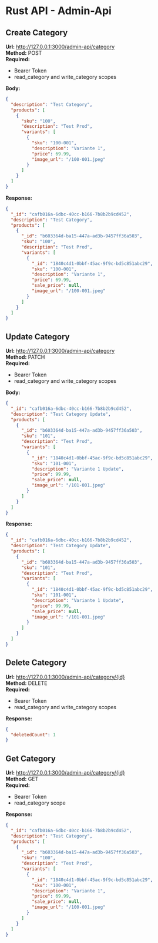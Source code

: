 # Rust API - Admin-Api

## Create Category
__Url:__ http://127.0.0.1:3000/admin-api/category \
__Method:__ POST \
__Required:__
* Bearer Token
* read_category and write_category scopes

__Body:__
```json
{
  "description": "Test Category",
  "products": [
    {
      "sku": "100",
      "description": "Test Prod",
      "variants": [
        {
          "sku": "100-001",
          "description": "Variante 1",
          "price": 69.99,
          "image_url": "/100-001.jpeg"
        }
      ]
    }
  ]
}
```
__Response:__
```json
{
  "_id": "cafb016a-6dbc-40cc-b166-7b8b2b9cd452",
  "description": "Test Category",
  "products": [
    {
      "_id": "b603364d-ba15-447a-ad3b-9457ff36a503",
      "sku": "100",
      "description": "Test Prod",
      "variants": [
        {
          "_id": "1840c4d1-0bbf-45ac-9f9c-bd5c851abc29",
          "sku": "100-001",
          "description": "Variante 1",
          "price": 69.99,
          "sale_price": null,
          "image_url": "/100-001.jpeg"
        }
      ]
    }
  ]
}
```

## Update Category
__Url:__ http://127.0.0.1:3000/admin-api/category \
__Method:__ PATCH \
__Required:__
* Bearer Token
* read_category and write_category scopes

__Body:__
```json
{
  "_id": "cafb016a-6dbc-40cc-b166-7b8b2b9cd452",
  "description": "Test Category Update",
  "products": [
    {
      "_id": "b603364d-ba15-447a-ad3b-9457ff36a503",
      "sku": "101",
      "description": "Test Prod",
      "variants": [
        {
          "_id": "1840c4d1-0bbf-45ac-9f9c-bd5c851abc29",
          "sku": "101-001",
          "description": "Variante 1 Update",
          "price": 99.99,
          "sale_price": null,
          "image_url": "/101-001.jpeg"
        }
      ]
    }
  ]
}
```
__Response:__
```json
{
  "_id": "cafb016a-6dbc-40cc-b166-7b8b2b9cd452",
  "description": "Test Category Update",
  "products": [
    {
      "_id": "b603364d-ba15-447a-ad3b-9457ff36a503",
      "sku": "101",
      "description": "Test Prod",
      "variants": [
        {
          "_id": "1840c4d1-0bbf-45ac-9f9c-bd5c851abc29",
          "sku": "101-001",
          "description": "Variante 1 Update",
          "price": 99.99,
          "sale_price": null,
          "image_url": "/101-001.jpeg"
        }
      ]
    }
  ]
}
```

## Delete Category
__Url:__ http://127.0.0.1:3000/admin-api/category/{id} \
__Method:__ DELETE \
__Required:__
* Bearer Token
* read_category and write_category scopes

__Response:__
```json
{
  "deletedCount": 1
}
```

## Get Category
__Url:__ http://127.0.0.1:3000/admin-api/category/{id} \
__Method:__ GET \
__Required:__
* Bearer Token
* read_category scope

__Response:__
```json
{
  "_id": "cafb016a-6dbc-40cc-b166-7b8b2b9cd452",
  "description": "Test Category",
  "products": [
    {
      "_id": "b603364d-ba15-447a-ad3b-9457ff36a503",
      "sku": "100",
      "description": "Test Prod",
      "variants": [
        {
          "_id": "1840c4d1-0bbf-45ac-9f9c-bd5c851abc29",
          "sku": "100-001",
          "description": "Variante 1",
          "price": 69.99,
          "sale_price": null,
          "image_url": "/100-001.jpeg"
        }
      ]
    }
  ]
}
```
